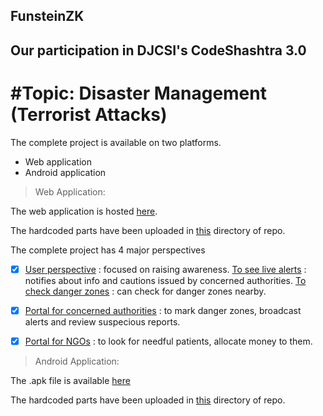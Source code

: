 ## FunsteinZK
Our participation in DJCSI's CodeShashtra 3.0
---

#Topic: Disaster Management (Terrorist Attacks)
===

The complete project is available on two platforms.
- Web application
- Android application

> Web Application:

The web application is hosted [here](http://antiterror.pe.hu/).

The hardcoded parts have been uploaded in [this](https://github.com/mandeep-vratesh/FunsteinZK/tree/master/web) directory of repo.

The complete project has 4 major perspectives
- [x] [User perspective](http://antiterror.pe.hu/) : focused on raising awareness.
      [To see live alerts](http://www.antiterror.pe.hu/information/Live_Alert.php) : notifies about info and cautions issued by concerned authorities.
      [To check danger zones](http://www.antiterror.pe.hu/dangerzones/dangerzone.html) : can check for danger zones nearby.
- [x] [Portal for concerned authorities](http://www.antiterror.pe.hu/police/) : to mark danger zones, broadcast alerts and review suspecious reports.
- [x] [Portal for NGOs](http://www.antiterror.pe.hu/ngo/ngo.php) : to look for needful patients, allocate money to them.


> Android Application:

The .apk file is available [here](http://antiterror.pe.hu/app.zip) 

The hardcoded parts have been uploaded in [this](https://github.com/mandeep-vratesh/FunsteinZK/tree/master/android/Antiterror) directory of repo.
